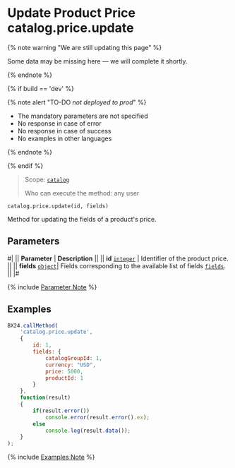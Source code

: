 # Update Product Price catalog.price.update

{% note warning "We are still updating this page" %}

Some data may be missing here — we will complete it shortly.

{% endnote %}

{% if build == 'dev' %}

{% note alert "TO-DO _not deployed to prod_" %}

- The mandatory parameters are not specified
- No response in case of error
- No response in case of success
- No examples in other languages
  
{% endnote %}

{% endif %}

> Scope: [`catalog`](../../scopes/permissions.md)
>
> Who can execute the method: any user

```http
catalog.price.update(id, fields)
```

Method for updating the fields of a product's price.

## Parameters

#|
|| **Parameter** | **Description** ||
|| **id**
[`integer`](../../data-types.md) | Identifier of the product price. ||
|| **fields** 
[`object`](../../data-types.md)|  Fields corresponding to the available list of fields [`fields`](catalog-price-get-fields.md). ||
|#

{% include [Parameter Note](../../../_includes/required.md) %}

## Examples

```javascript
BX24.callMethod(
    'catalog.price.update',
    {
        id: 1,
        fields: {
            catalogGroupId: 1,
            currency: "USD",
            price: 5000,
            productId: 1
        }
    },
    function(result)
    {
        if(result.error())
            console.error(result.error().ex);
        else
            console.log(result.data());
    }
);
```
{% include [Examples Note](../../../_includes/examples.md) %}